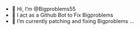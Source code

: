 - 👋 Hi, I’m @Bigproblems55
- 👀 I act as a Github Bot to Fix Bigproblems
- 🌱 I’m currently patching and fixing Bigproblems ...


<!---
Bigproblems55/Bigproblems55 is a ✨ special ✨ repository because its `README.md` (this file) appears on your GitHub profile.
You can click the Preview link to take a look at your changes.
--->
